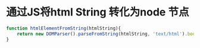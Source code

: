 # 通过JS将html String 转化为node 节点
```JavaScript
function htmlElementFromString(htmlString){
	return new DOMParser().parseFromString(htmlString, 'text/html').body.firstChild;
}
```
